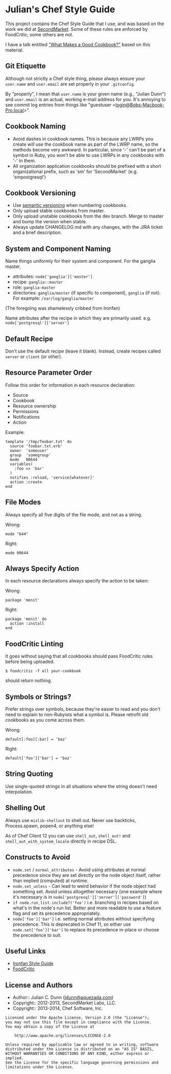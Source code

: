 Julian's Chef Style Guide
=========================

This project contains the Chef Style Guide that I use, and was based on the work we did at [SecondMarket](http://www.secondmarket.com/). Some of these rules are enforced by FoodCritic; some others are not.

I have a talk entitled ["What Makes a Good Cookbook?"](https://www.youtube.com/watch?v=ILOW0Dm_ILQ&feature=youtu.be&t=1m58s) based on this material.

Git Etiquette
-------------

Although not strictly a Chef style thing, please always ensure your ``user.name`` and ``user.email`` are set properly in your ``.gitconfig``.

By "properly", I mean that ``user.name`` is your given name (e.g., "Julian Dunn") and ``user.email`` is an actual, working e-mail address for you. It's annoying to see commit log entries from things like "guestuser &lt;login@Bobs-Macbook-Pro.local&gt;".

Cookbook Naming
---------------

* Avoid dashes in cookbook names. This is because any LWRPs you create will use the cookbook name as part of the LWRP name, so the methods become very awkward. In particular, since '-' can't be part of a symbol in Ruby, you won't be able to use LWRPs in any cookbooks with '-' in them.
* All organization application cookbooks should be prefixed with a short organizational prefix, such as 'sm' for 'SecondMarket' (e.g. 'smpostgresql')

Cookbook Versioning
-------------------

* Use [semantic versioning](http://semver.org/) when numbering cookbooks.
* Only upload stable cookbooks from master.
* Only upload unstable cookbooks from the dev branch. Merge to master and bump the version when stable.
* Always update CHANGELOG.md with any changes, with the JIRA ticket and a brief description.

System and Component Naming
---------------------------

Name things uniformly for their system and component. For the ganglia master,

* attributes: `node['ganglia']['master']`
* recipe: `ganglia::master`
* role: `ganglia-master`
* directories: `ganglia/master` (if specific to component), `ganglia` (if not). For example: `/var/log/ganglia/master`

(The foregoing was shamelessly cribbed from Ironfan)

Name attributes after the recipe in which they are primarily used. e.g. `node['postgresql']['server']`

Default Recipe
--------------

Don't use the default recipe (leave it blank). Instead, create recipes called `server` or `client` (or other).

Resource Parameter Order
------------------------

Follow this order for information in each resource declaration:

*    Source
*    Cookbook
*    Resource ownership
*    Permissions
*    Notifications
*    Action

Example:

    template '/tmp/foobar.txt' do
      source 'foobar.txt.erb'
      owner  'someuser'
      group  'somegroup'
      mode   00644
      variables(
        :foo => 'bar'
      )
      notifies :reload, 'service[whatever]'
      action :create
    end

File Modes
----------

Always specify all five digits of the file mode, and not as a string.

Wrong:

    mode "644"

Right:

    mode 00644

Always Specify Action
---------------------

In each resource declarations always specify the action to be taken:

Wrong:

    package 'monit'

Right:

    package 'monit' do
      action :install
    end

FoodCritic Linting
------------------

It goes without saying that all cookbooks should pass FoodCritic rules before being uploaded.

    $ foodcritic -f all your-cookbook

should return nothing.

Symbols or Strings?
-------------------

Prefer strings over symbols, because they're easier to read and you don't need to explain to non-Rubyists what a symbol is. Please retrofit old cookbooks as you come across them.

Wrong:

    default[:foo][:bar] = 'baz'

Right:

    default['foo']['bar'] = 'baz'

String Quoting
--------------

Use single-quoted strings in all situations where the string doesn't need interpolation.

Shelling Out
------------

Always use `mixlib-shellout` to shell out. Never use backticks, Process.spawn, popen4,
or anything else!

As of Chef Client 12 you can use `shell_out`, `shell_out!` and `shell_out_with_system_locale`
directly in recipe DSL.

Constructs to Avoid
-------------------

* `node.set` / `normal_attributes` - Avoid using attributes at normal precedence since they are set directly on the node object itself, rather than implied (computed) at runtime.
* `node.set_unless` - Can lead to weird behavior if the node object had something set. Avoid unless altogether necessary (one example where it's necessary is in `node['postgresql']['server']['password']`)
* `if node.run_list.include?('foo')` i.e. branching in recipes based on what's in the node's run list. Better and more readable to use a feature flag and set its precedence appropriately.
* `node['foo']['bar']` i.e. setting normal attributes without specifying precedence. This is deprecated in Chef 11, so either use `node.set['foo']['bar']` to replace its precedence in-place or choose the precedence to suit.

Useful Links
------------

* [Ironfan Style Guide](https://github.com/infochimps-labs/ironfan/wiki/style_guide)
* [FoodCritic](http://acrmp.github.com/foodcritic/)

License and Authors
-------------------

* Author:: Julian C. Dunn (<jdunn@aquezada.com>)
* Copyright:: 2012-2013, SecondMarket Labs, LLC.
* Copyright:: 2013-2014, Chef Software, Inc.

```text
Licensed under the Apache License, Version 2.0 (the "License");
you may not use this file except in compliance with the License.
You may obtain a copy of the License at

    http://www.apache.org/licenses/LICENSE-2.0

Unless required by applicable law or agreed to in writing, software
distributed under the License is distributed on an "AS IS" BASIS,
WITHOUT WARRANTIES OR CONDITIONS OF ANY KIND, either express or implied.
See the License for the specific language governing permissions and
limitations under the License.
```
